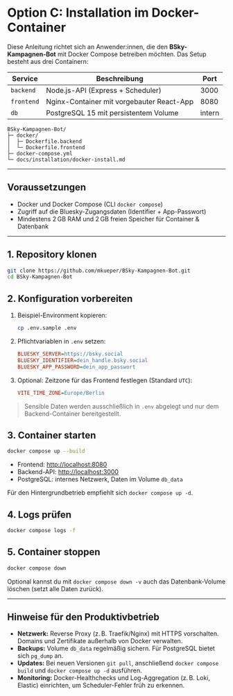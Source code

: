 # Option C: Installation im Docker-Container

Diese Anleitung richtet sich an Anwender:innen, die den **BSky-Kampagnen-Bot** mit Docker Compose betreiben möchten. Das Setup besteht aus drei Containern:

| Service   | Beschreibung                              | Port |
|-----------|--------------------------------------------|------|
| `backend` | Node.js-API (Express + Scheduler)          | 3000 |
| `frontend`| Nginx-Container mit vorgebauter React-App  | 8080 |
| `db`      | PostgreSQL 15 mit persistentem Volume      | intern |

```
BSky-Kampagnen-Bot/
├─ docker/
│  ├─ Dockerfile.backend
│  └─ Dockerfile.frontend
├─ docker-compose.yml
└─ docs/installation/docker-install.md
```

---

## Voraussetzungen

- Docker und Docker Compose (CLI `docker compose`)
- Zugriff auf die Bluesky-Zugangsdaten (Identifier + App-Passwort)
- Mindestens 2 GB RAM und 2 GB freien Speicher für Container & Datenbank

---

## 1. Repository klonen

```bash
git clone https://github.com/mkueper/BSky-Kampagnen-Bot.git
cd BSky-Kampagnen-Bot
```

## 2. Konfiguration vorbereiten

1. Beispiel-Environment kopieren:
   ```bash
   cp .env.sample .env
   ```
2. Pflichtvariablen in `.env` setzen:
   ```ini
   BLUESKY_SERVER=https://bsky.social
   BLUESKY_IDENTIFIER=dein_handle.bsky.social
   BLUESKY_APP_PASSWORD=dein_app_passwort
   ```
3. Optional: Zeitzone für das Frontend festlegen (Standard `UTC`):
   ```ini
   VITE_TIME_ZONE=Europe/Berlin
   ```

> Sensible Daten werden ausschließlich in `.env` abgelegt und nur dem Backend-Container bereitgestellt.

## 3. Container starten

```bash
docker compose up --build
```

- Frontend: <http://localhost:8080>
- Backend-API: <http://localhost:3000>
- PostgreSQL: internes Netzwerk, Daten im Volume `db_data`

Für den Hintergrundbetrieb empfiehlt sich `docker compose up -d`.

## 4. Logs prüfen

```bash
docker compose logs -f
```

## 5. Container stoppen

```bash
docker compose down
```

Optional kannst du mit `docker compose down -v` auch das Datenbank-Volume löschen (setzt alle Daten zurück).

---

## Hinweise für den Produktivbetrieb

- **Netzwerk:** Reverse Proxy (z. B. Traefik/Nginx) mit HTTPS vorschalten. Domains und Zertifikate außerhalb von Docker verwalten.
- **Backups:** Volume `db_data` regelmäßig sichern. Für PostgreSQL bietet sich `pg_dump` an.
- **Updates:** Bei neuen Versionen `git pull`, anschließend `docker compose build` und `docker compose up -d` ausführen.
- **Monitoring:** Docker-Healthchecks und Log-Aggregation (z. B. Loki, Elastic) einrichten, um Scheduler-Fehler früh zu erkennen.
